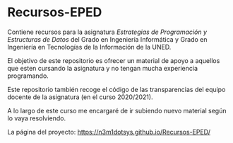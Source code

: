 # Recursos-EPED

Contiene recursos para la asignatura *Estrategias de Programación y Estructuras de Datos* del Grado en Ingeniería Informática y Grado en Ingeniería en Tecnologías de la Información de la UNED.

El objetivo de este repositorio es ofrecer un material de apoyo a aquellos que esten cursando la asignatura y no tengan mucha experiencia programando. 

Este repositorio también recoge el código de las transparencias del equipo docente de la asignatura (en el curso 2020/2021).

A lo largo de este curso me encargaré de ir subiendo nuevo material según lo vaya resolviendo.

La página del proyecto: https://n3m1dotsys.github.io/Recursos-EPED/
